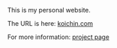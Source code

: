 This is my personal website. 

The URL is here: [koichin.com](https://koichin.com)

For more information: [project page](https://koichin.com/project/koichincom)